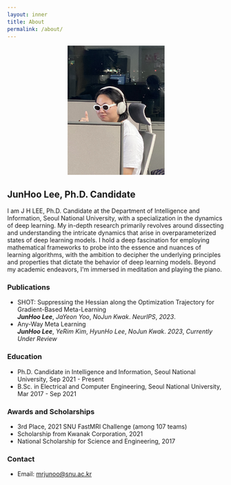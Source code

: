 ```yaml
---
layout: inner
title: About
permalink: /about/
---
```


<p align="center">
  <img src="/science_vessel.jpeg" alt="Profile Picture" style="max-height:300px; width:auto;" />
</p>

## JunHoo Lee, Ph.D. Candidate

<!-- ![Profile Picture](./science_vessel.jpeg) -->

I am J H LEE,  Ph.D. Candidate at the Department of Intelligence and Information, Seoul National University, with a specialization in the dynamics of deep learning. My in-depth research primarily revolves around dissecting and understanding the intricate dynamics that arise in overparameterized states of deep learning models. I hold a deep fascination for employing mathematical frameworks to probe into the essence and nuances of learning algorithms, with the ambition to decipher the underlying principles and properties that dictate the behavior of deep learning models. Beyond my academic endeavors, I'm immersed in meditation and playing the piano.

### Publications

- SHOT: Suppressing the Hessian along the Optimization Trajectory for Gradient-Based Meta-Learning  
  ***JunHoo Lee***, *JaYeon Yoo*, *NoJun Kwak*.  *NeurIPS*, *2023*.
- Any-Way Meta Learning  
  ***JunHoo Lee***, *YeRim Kim*, *HyunHo Lee*, *NoJun Kwak*.  *2023*, *Currently Under Review*

<!-- - LinkedIn: [linkedin.com/in/junhoolee](#) -->
<!-- - Twitter: [@JunHooLee](#) -->

### Education

- Ph.D. Candidate in Intelligence and Information, Seoul National University, Sep 2021 - Present
- B.Sc. in Electrical and Computer Engineering, Seoul National University, Mar 2017 - Sep 2021



### Awards and Scholarships

- 3rd Place, 2021 SNU FastMRI Challenge (among 107 teams)
- Scholarship from Kwanak Corporation, 2021
- National Scholarship for Science and Engineering, 2017

### Contact

- Email: <mrjunoo@snu.ac.kr>

